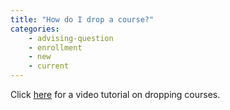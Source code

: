 ```yaml
---
title: "How do I drop a course?"
categories:
    - advising-question
    - enrollment
    - new
    - current
---
```

Click [here](https://www.youtube.com/watch?v=UaO07envoW0&list=PLJaDikPrGSb_mpG9SV7nTlPpBwS6kNwDE&index=11) for a video tutorial on dropping courses.